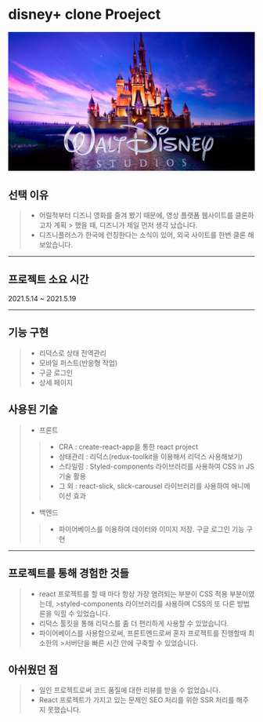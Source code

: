 # disney+ clone Proeject

<img src="./disney.jpg">

## 선택 이유

> - 어릴적부터 디즈니 영화를 즐겨 봤기 때문에, 영상 플랫폼 웹사이트를 클론하고자 계획 > 했을 때, 디즈니가 제일 먼저 생각 났습니다.
>- 디즈니플러스가 한국에 런칭한다는 소식이 있어, 외국 사이트를 한번 클론 해보았습니다.

___

## 프로젝트 소요 시간
2021.5.14 ~ 2021.5.19
___

## 기능 구현
> - 리덕스로 상태 전역관리
> - 모바일 퍼스트(반응형 작업)
> - 구글 로그인
> - 상세 페이지


## 사용된 기술
>* 프론트
> >  - CRA : create-react-app을 통한 react project 
>>   - 상태관리 : 리덕스(redux-toolkit을 이용해서 리덕스 사용해보기)
>>  - 스타일링 : Styled-components 라이브러리를 사용하여 CSS in JS 기술 활용
>>  - 그 외 : react-slick, slick-carousel 라이브러리를 사용하여 애니메이션 효과
>* 백엔드
>>   - 파이어베이스를 이용하여 데이터와 이미지 저장. 구글 로그인 기능 구현

---

## 프로젝트를 통해 경험한 것들

>- react 프로젝트를 할 때 마다 항상 가장 염려되는 부분이 CSS 적용 부분이였는데, >styled-components 라이브러리를 사용하며 CSS의 또 다른 방법론을 익힐 수 있었습니다.
>- 리덕스 툴킷을 통해 리덕스를 좀 더 편리하게 사용할 수 있었습니다. 
>- 파이어베이스를 사용함으로써, 프론트엔드로써 혼자 프로젝트를 진행할때 최소한의 >서버단을 빠른 시간 안에 구축할 수 있었습니다.


## 아쉬웠던 점
>- 일인 프로젝트로써 코드 품질에 대한 리뷰를 받을 수 없었습니다.
>- React 프로젝트가 가지고 있는 문제인 SEO 처리를 위한 SSR 처리를 해주지 못했습니다.

